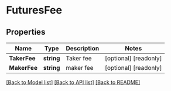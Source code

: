 # FuturesFee

## Properties

Name | Type | Description | Notes
------------ | ------------- | ------------- | -------------
**TakerFee** | **string** | Taker fee | [optional] [readonly] 
**MakerFee** | **string** | maker fee | [optional] [readonly] 

[[Back to Model list]](../README.md#documentation-for-models) [[Back to API list]](../README.md#documentation-for-api-endpoints) [[Back to README]](../README.md)


